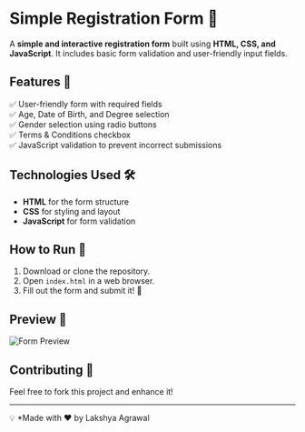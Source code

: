# Simple Registration Form 📝

A **simple and interactive registration form** built using **HTML, CSS, and JavaScript**. It includes basic form validation and user-friendly input fields.

## Features 🚀
✅ User-friendly form with required fields  
✅ Age, Date of Birth, and Degree selection  
✅ Gender selection using radio buttons  
✅ Terms & Conditions checkbox  
✅ JavaScript validation to prevent incorrect submissions  

## Technologies Used 🛠️
- **HTML** for the form structure  
- **CSS** for styling and layout  
- **JavaScript** for form validation  

## How to Run 🏃
1. Download or clone the repository.  
2. Open `index.html` in a web browser.  
3. Fill out the form and submit it! 🎯  

## Preview 📸
![Form Preview](preview.png)  

## Contributing 🤝
Feel free to fork this project and enhance it!  

---
💡 *Made with ❤️ by Lakshya Agrawal
